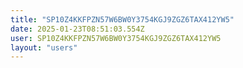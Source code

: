 ```yaml
---
title: "SP10Z4KKFPZN57W6BW0Y3754KGJ9ZGZ6TAX412YW5"
date: 2025-01-23T08:51:03.554Z
user: SP10Z4KKFPZN57W6BW0Y3754KGJ9ZGZ6TAX412YW5
layout: "users"
---
```

    